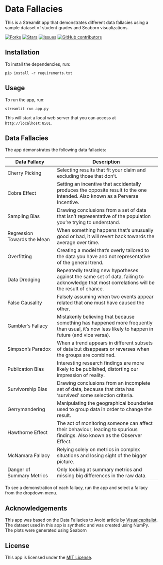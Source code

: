 # Data Fallacies 

This is a Streamlit app that demonstrates different data fallacies using a sample dataset of student grades and Seaborn visualizations.

[![Forks](https://img.shields.io/github/forks/hipnologo/data_fallacies)](https://github.com/hipnologo/data_fallacies/network/members)
[![Stars](https://img.shields.io/github/stars/hipnologo/data_fallacies)](https://github.com/hipnologo/data_fallacies/stargazers)
[![Issues](https://img.shields.io/github/issues/hipnologo/data_fallacies)](https://github.com/hipnologo/data_fallacies/issues)
[![GitHub contributors](https://img.shields.io/github/contributors/hipnologo/data_fallacies)](https://github.com/hipnologo/data_fallacies/graphs/contributors)

## Installation

To install the dependencies, run:

``` pip install -r requirements.txt ```


## Usage

To run the app, run:

``` streamlit run app.py ```

This will start a local web server that you can access at `http://localhost:8501`.

## Data Fallacies

The app demonstrates the following data fallacies:

| Data Fallacy              | Description                                                                                                                                                                                                                     |
|---------------------------|---------------------------------------------------------------------------------------------------------------------------------------------------------------------------------------------------------------------------------|
| Cherry Picking            | Selecting results that fit your claim and excluding those that don’t.                                                                                                                                                            |
| Cobra Effect              | Setting an incentive that accidentally produces the opposite result to the one intended. Also known as a Perverse Incentive.                                                                                                    |
| Sampling Bias             | Drawing conclusions from a set of data that isn’t representative of the population you’re trying to understand.                                                                                                                |
| Regression Towards the Mean | When something happens that’s unusually good or bad, it will revert back towards the average over time.                                                                                                                         |
| Overfitting               | Creating a model that’s overly tailored to the data you have and not representative of the general trend.                                                                                                                       |
| Data Dredging             | Repeatedly testing new hypotheses against the same set of data, failing to acknowledge that most correlations will be the result of chance.                                                                                      |
| False Causality           | Falsely assuming when two events appear related that one must have caused the other.                                                                                                                                              |
| Gambler’s Fallacy         | Mistakenly believing that because something has happened more frequently than usual, it’s now less likely to happen in future (and vice versa).                                                                                  |
| Simpson’s Paradox         | When a trend appears in different subsets of data but disappears or reverses when the groups are combined.                                                                                                                       |
| Publication Bias          | Interesting research findings are more likely to be published, distorting our impression of reality.                                                                                                                             |
| Survivorship Bias         | Drawing conclusions from an incomplete set of data, because that data has ‘survived’ some selection criteria.                                                                                                                    |
| Gerrymandering            | Manipulating the geographical boundaries used to group data in order to change the result.                                                                                                                                       |
| Hawthorne Effect          | The act of monitoring someone can affect their behaviour, leading to spurious findings. Also known as the Observer Effect.                                                                                                      |
| McNamara Fallacy          | Relying solely on metrics in complex situations and losing sight of the bigger picture.                                                                                                                                          |
| Danger of Summary Metrics | Only looking at summary metrics and missing big differences in the raw data.                                                                                                                                                      |

To see a demonstration of each fallacy, run the app and select a fallacy from the dropdown menu.

## Acknowledgements

This app was based on the Data Fallacies to Avoid article by [Visualcapitalist](https://www.visualcapitalist.com/here-are-15-common-data-fallacies-to-avoid). The dataset used in this app is synthetic and was created using NumPy. The plots were generated using Seaborn

## License

This app is licensed under the [MIT License](https://opensource.org/licenses/MIT).

